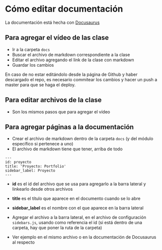 # Cómo editar documentación

La documentación está hecha con [Docusaurus](https://v2.docusaurus.io/docs/)

## Para agregar el vídeo de las clase

- Ir a la carpeta `docs`
- Buscar el archivo de markdown correspondiente a la clase
- Editar el archivo agregando el link de la clase con markdown
- Guardar los cambios

En caso de no estar editándolo desde la página de Github y haber descargado el repo, es necesario commitear los cambios y hacer un push a master para que se haga el deploy.

## Para editar archivos de la clase

- Son los mismos pasos que para agregar el vídeo

## Para agregar páginas a la documentación

- Crear el archivo de markdown dentro de la carpeta `docs` (y del módulo específico si pertenece a uno)
- El archivo de markdown tiene que tener, arriba de todo

```
---
id: proyecto
title: 'Proyecto: Portfolio'
sidebar_label: Proyecto
---
```

- **id** es el id del archivo que se usa para agregarlo a la barra lateral y linkearlo desde otros archivos
- **title** es el título que aparece en el documento cuando se lo abre
- **sidebar_label** es el nombre con el que aparece en la barra lateral

- Agregar el archivo a la barra lateral, en el archivo de configuración `sidebars.js`, usando como referencia el id (si está dentro de una carpeta, hay que poner la ruta de la carpeta)
- Ver ejemplo en el mismo archivo o en la documentación de Docusaurus al respecto
